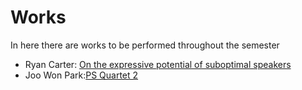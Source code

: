 # Works

In here there are works to be performed throughout the semester

- Ryan Carter: [On the expressive potential of suboptimal speakers](https://ryancarter.org/suboptimal)
- Joo Won Park:[PS Quartet 2](https://joowonpark.net/psquartet2)
